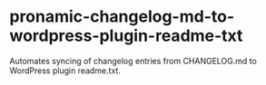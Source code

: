 # pronamic-changelog-md-to-wordpress-plugin-readme-txt
Automates syncing of changelog entries from CHANGELOG.md to WordPress plugin readme.txt.
